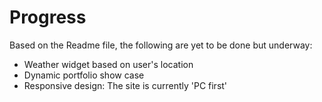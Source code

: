 # Progress

Based on the Readme file, the following are yet to be done but underway:

- Weather widget based on user's location
- Dynamic portfolio show case
- Responsive design: The site is currently 'PC first'
